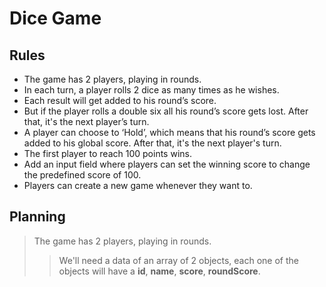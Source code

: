 # Dice Game

## Rules

- The game has 2 players, playing in rounds.
- In each turn, a player rolls 2 dice as many times as he wishes.
- Each result will get added to his round’s score.
- But if the player rolls a double six all his round’s score gets lost. After that, it's the next player’s turn.
- A player can choose to ‘Hold’, which means that his
  round’s score gets added to his global score.
  After that, it's the next player's turn.
- The first player to reach 100 points wins.
- Add an input field where players can set the winning
  score to change the predefined score of 100.
- Players can create a new game whenever they want to.

## Planning

> The game has 2 players, playing in rounds.
>
> > We'll need a data of an array of 2 objects, each one of the objects will have a **id**, **name**, **score**, **roundScore**.

